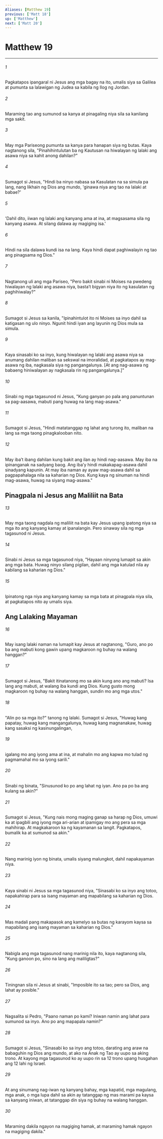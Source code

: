 ```yaml
---
Aliases: [Matthew 19]
previous: ['Matt 18']
up: ['Matthew']
next: ['Matt 20']
---
```

# Matthew 19

***


###### 1 


Pagkatapos ipangaral ni Jesus ang mga bagay na ito, umalis siya sa Galilea at pumunta sa lalawigan ng Judea sa kabila ng Ilog ng Jordan. 


###### 2 


Maraming tao ang sumunod sa kanya at pinagaling niya sila sa kanilang mga sakit. 


###### 3 


May mga Pariseong pumunta sa kanya para hanapan siya ng butas. Kaya nagtanong sila, "Pinahihintulutan ba ng Kautusan na hiwalayan ng lalaki ang asawa niya sa kahit anong dahilan?" 


###### 4 


Sumagot si Jesus, "Hindi ba ninyo nabasa sa Kasulatan na sa simula pa lang, nang likhain ng Dios ang mundo, 'ginawa niya ang tao na lalaki at babae?' 


###### 5 


'Dahil dito, iiwan ng lalaki ang kanyang ama at ina, at magsasama sila ng kanyang asawa. At silang dalawa ay magiging isa.' 


###### 6 


Hindi na sila dalawa kundi isa na lang. Kaya hindi dapat paghiwalayin ng tao ang pinagsama ng Dios." 


###### 7 


Nagtanong uli ang mga Pariseo, "Pero bakit sinabi ni Moises na pwedeng hiwalayan ng lalaki ang asawa niya, bastaʼt bigyan niya ito ng kasulatan ng paghihiwalay?" 


###### 8 


Sumagot si Jesus sa kanila, "Ipinahintulot ito ni Moises sa inyo dahil sa katigasan ng ulo ninyo. Ngunit hindi iyan ang layunin ng Dios mula sa simula. 


###### 9 


Kaya sinasabi ko sa inyo, kung hiwalayan ng lalaki ang asawa niya sa anumang dahilan maliban sa sekswal na imoralidad, at pagkatapos ay mag-asawa ng iba, nagkasala siya ng pangangalunya. [At ang nag-asawa ng babaeng hiniwalayan ay nagkasala rin ng pangangalunya.]" 


###### 10 


Sinabi ng mga tagasunod ni Jesus, "Kung ganyan po pala ang panuntunan sa pag-aasawa, mabuti pang huwag na lang mag-asawa." 


###### 11 


Sumagot si Jesus, "Hindi matatanggap ng lahat ang turong ito, maliban na lang sa mga taong pinagkalooban nito. 


###### 12 


May ibaʼt ibang dahilan kung bakit ang ilan ay hindi nag-aasawa. May iba na ipinanganak na sadyang baog. Ang ibaʼy hindi makakapag-asawa dahil sinadyang kapunin. At may iba naman ay ayaw mag-asawa dahil sa pagpapahalaga nila sa kaharian ng Dios. Kung kaya ng sinuman na hindi mag-asawa, huwag na siyang mag-asawa." 

## Pinagpala ni Jesus ang Maliliit na Bata 


###### 13 


May mga taong nagdala ng maliliit na bata kay Jesus upang ipatong niya sa mga ito ang kanyang kamay at ipanalangin. Pero sinaway sila ng mga tagasunod ni Jesus. 


###### 14 


Sinabi ni Jesus sa mga tagasunod niya, "Hayaan ninyong lumapit sa akin ang mga bata. Huwag ninyo silang pigilan, dahil ang mga katulad nila ay kabilang sa kaharian ng Dios." 


###### 15 


Ipinatong nga niya ang kanyang kamay sa mga bata at pinagpala niya sila, at pagkatapos nito ay umalis siya.

## Ang Lalaking Mayaman 


###### 16 


May isang lalaki naman na lumapit kay Jesus at nagtanong, "Guro, ano po ba ang mabuti kong gawin upang magkaroon ng buhay na walang hanggan?" 


###### 17 


Sumagot si Jesus, "Bakit itinatanong mo sa akin kung ano ang mabuti? Isa lang ang mabuti, at walang iba kundi ang Dios. Kung gusto mong magkaroon ng buhay na walang hanggan, sundin mo ang mga utos." 


###### 18 


"Alin po sa mga ito?" tanong ng lalaki. Sumagot si Jesus, "Huwag kang papatay, huwag kang mangangalunya, huwag kang magnanakaw, huwag kang sasaksi ng kasinungalingan, 


###### 19 


igalang mo ang iyong ama at ina, at mahalin mo ang kapwa mo tulad ng pagmamahal mo sa iyong sarili." 


###### 20 


Sinabi ng binata, "Sinusunod ko po ang lahat ng iyan. Ano pa po ba ang kulang sa akin?" 


###### 21 


Sumagot si Jesus, "Kung nais mong maging ganap sa harap ng Dios, umuwi ka at ipagbili ang iyong mga ari-arian at ipamigay mo ang pera sa mga mahihirap. At magkakaroon ka ng kayamanan sa langit. Pagkatapos, bumalik ka at sumunod sa akin." 


###### 22 


Nang marinig iyon ng binata, umalis siyang malungkot, dahil napakayaman niya. 


###### 23 


Kaya sinabi ni Jesus sa mga tagasunod niya, "Sinasabi ko sa inyo ang totoo, napakahirap para sa isang mayaman ang mapabilang sa kaharian ng Dios. 


###### 24 


Mas madali pang makapasok ang kamelyo sa butas ng karayom kaysa sa mapabilang ang isang mayaman sa kaharian ng Dios." 


###### 25 


Nabigla ang mga tagasunod nang marinig nila ito, kaya nagtanong sila, "Kung ganoon po, sino na lang ang maliligtas?" 


###### 26 


Tiningnan sila ni Jesus at sinabi, "Imposible ito sa tao; pero sa Dios, ang lahat ay posible." 


###### 27 


Nagsalita si Pedro, "Paano naman po kami? Iniwan namin ang lahat para sumunod sa inyo. Ano po ang mapapala namin?" 


###### 28 


Sumagot si Jesus, "Sinasabi ko sa inyo ang totoo, darating ang araw na babaguhin ng Dios ang mundo, at ako na Anak ng Tao ay uupo sa aking trono. At kayong mga tagasunod ko ay uupo rin sa 12 trono upang husgahan ang 12 lahi ng Israel. 


###### 29 


At ang sinumang nag-iwan ng kanyang bahay, mga kapatid, mga magulang, mga anak, o mga lupa dahil sa akin ay tatanggap ng mas marami pa kaysa sa kanyang iniwan, at tatanggap din siya ng buhay na walang hanggan. 


###### 30 


Maraming dakila ngayon na magiging hamak, at maraming hamak ngayon na magiging dakila."

